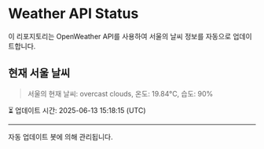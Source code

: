 
# Weather API Status

이 리포지토리는 OpenWeather API를 사용하여 서울의 날씨 정보를 자동으로 업데이트합니다.

## 현재 서울 날씨
> 서울의 현재 날씨: overcast clouds, 온도: 19.84°C, 습도: 90%

⏳ 업데이트 시간: 2025-06-13 15:18:15 (UTC)

---
자동 업데이트 봇에 의해 관리됩니다.
